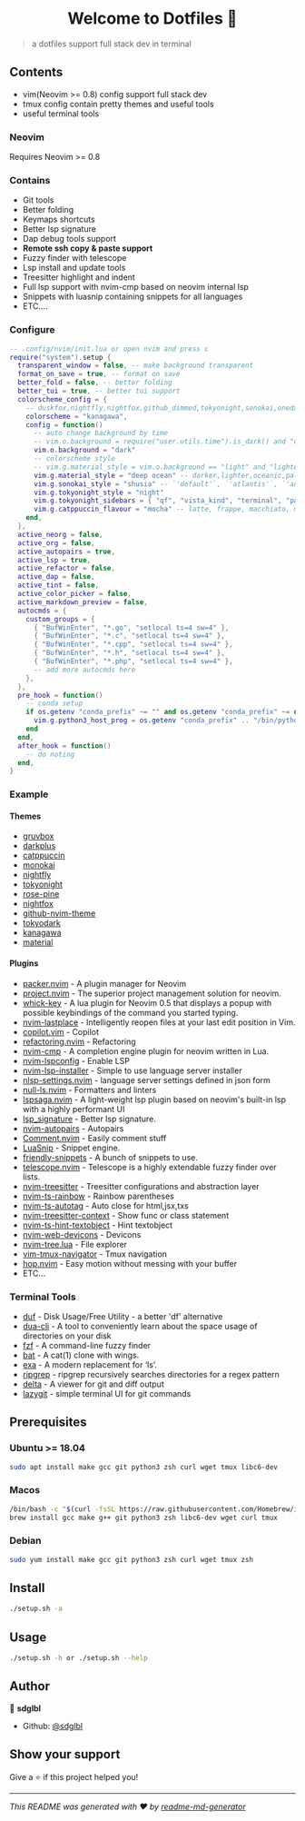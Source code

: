 <h1 align="center">Welcome to Dotfiles 👋</h1>
<p>
</p>

> a dotfiles support full stack dev in terminal

## Contents

- vim(Neovim >= 0.8) config support full stack dev
- tmux config contain pretty themes and useful tools
- useful terminal tools

### Neovim

Requires Neovim >= 0.8

### Contains

- Git tools
- Better folding
- Keymaps shortcuts
- Better lsp signature
- Dap debug tools support
- **Remote ssh copy & paste support**
- Fuzzy finder with telescope
- Lsp install and update tools
- Treesitter highlight and indent
- Full lsp support with nvim-cmp based on neovim internal lsp
- Snippets with luasnip containing snippets for all languages
- ETC....

### Configure

```lua
-- .config/nvim/init.lua or open nvim and press c
require("system").setup {
  transparent_window = false, -- make background transparent
  format_on_save = true, -- format on save
  better_fold = false, -- better folding
  better_tui = true, -- better tui support
  colorscheme_config = {
    -- duskfox,nightfly,nightfox,github_dimmed,tokyonight,sonokai,onedarkpro,monokai_soda,catppuccin,tokyodark,kanagawa,material
    colorscheme = "kanagawa",
    config = function()
      -- auto change background by time
      -- vim.o.background = require("user.utils.time").is_dark() and "dark" or "light"
      vim.o.background = "dark"
      -- colorscheme style
      -- vim.g.material_style = vim.o.background == "light" and "lighter" or "darker" -- darker,lighter,oceanic,palenight,deep ocean
      vim.g.material_style = "deep ocean" -- darker,lighter,oceanic,palenight,deep ocean
      vim.g.sonokai_style = "shusia" -- `'default'`, `'atlantis'`, `'andromeda'`, `'shusia'`, `'maia'`, `'espresso'`
      vim.g.tokyonight_style = "night"
      vim.g.tokyonight_sidebars = { "qf", "vista_kind", "terminal", "packer" }
      vim.g.catppuccin_flavour = "mocha" -- latte, frappe, macchiato, mocha
    end,
  },
  active_neorg = false,
  active_org = false,
  active_autopairs = true,
  active_lsp = true,
  active_refactor = false,
  active_dap = false,
  active_tint = false,
  active_color_picker = false,
  active_markdown_preview = false,
  autocmds = {
    custom_groups = {
      { "BufWinEnter", "*.go", "setlocal ts=4 sw=4" },
      { "BufWinEnter", "*.c", "setlocal ts=4 sw=4" },
      { "BufWinEnter", "*.cpp", "setlocal ts=4 sw=4" },
      { "BufWinEnter", "*.h", "setlocal ts=4 sw=4" },
      { "BufWinEnter", "*.php", "setlocal ts=4 sw=4" },
      -- add more autocmds here
    },
  },
  pre_hook = function()
    -- conda setup
    if os.getenv "conda_prefix" ~= "" and os.getenv "conda_prefix" ~= nil then
      vim.g.python3_host_prog = os.getenv "conda_prefix" .. "/bin/python"
    end
  end,
  after_hook = function()
    -- do noting
  end,
}

```

### Example

#### Themes

- [gruvbox](https://github.com/ellisonleao/gruvbox.nvim)
- [darkplus](https://github.com/martinsione/darkplus.nvim)
- [catppuccin](https://github.com/catppuccin/nvim)
- [monokai](https://github.com/tanvirtin/monokai.nvim)
- [nightfly](https://github.com/bluz71/vim-nightfly-guicolors)
- [tokyonight](https://github.com/folke/tokyonight.nvim)
- [rose-pine](https://github.com/rose-pine/neovim)
- [nightfox](https://github.com/EdenEast/nightfox.nvim)
- [github-nvim-theme](https://github.com/projekt0n/github-nvim-theme)
- [tokyodark](https://github.com/tiagovla/tokyodark.nvim)
- [kanagawa](https://github.com/rebelot/kanagawa.nvim)
- [material](https://github.com/marko-cerovac/material.nvim)

#### Plugins

- [packer.nvim](https://github.com/wbthomason/packer.nvim) - A plugin manager for Neovim
- [project.nvim](https://github.com/ahmedkhalf/project.nvim) - The superior project management solution for neovim.
- [whick-key](https://github.com/folke/which-key.nvim) - A lua plugin for Neovim 0.5 that displays a popup with possible keybindings of the command you started typing.
- [nvim-lastplace](https://github.com/ethanholz/nvim-lastplace) - Intelligently reopen files at your last edit position in Vim.
- [copilot.vim](https://github.com/github/copilot.vim) - Copilot
- [refactoring.nvim](https://github.com/ThePrimeagen/refactoring.nvim) - Refactoring
- [nvim-cmp](https://github.com/hrsh7th/nvim-cmp) - A completion engine plugin for neovim written in Lua.
- [nvim-lspconfig](https://github.com/neovim/nvim-lspconfig) - Enable LSP
- [nvim-lsp-installer](https://github.com/williamboman/nvim-lsp-installer) - Simple to use language server installer
- [nlsp-settings.nvim](http://github.com/tamago324/nlsp-settings.nvim) - language server settings defined in json form
- [null-ls.nvim](http://github.com/jose-elias-alvarez/null-ls.nvim) - Formatters and linters
- [lspsaga.nvim](https://github.com/tami5/lspsaga.nvim) - A light-weight lsp plugin based on neovim's built-in lsp with a highly performant UI
- [lsp_signature](https://github.com/ray-x/lsp_signature.nvim) - Better lsp signature.
- [nvim-autopairs](https://github.com/windwp/nvim-autopairs) - Autopairs
- [Comment.nvim](https://github.com/numToStr/Comment.nvim) - Easily comment stuff
- [LuaSnip](https://github.com/L3MON4D3/LuaSnip) - Snippet engine.
- [friendly-snippets](https://github.com/rafamadriz/friendly-snippets) - A bunch of snippets to use.
- [telescope.nvim](https://github.com/nvim-telescope/telescope.nvim) - Telescope is a highly extendable fuzzy finder over lists.
- [nvim-treesitter](https://github.com/nvim-treesitter/nvim-treesitter) - Treesitter configurations and abstraction layer
- [nvim-ts-rainbow](https://github.com/p00f/nvim-ts-rainbow) - Rainbow parentheses
- [nvim-ts-autotag](https://github.com/windwp/nvim-ts-autotag) - Auto close for html,jsx,txs
- [nvim-treesitter-context](https://github.com/romgrk/nvim-treesitter-context) - Show func or class statement
- [nvim-ts-hint-textobject](https://github.com/nvim-treesitter/nvim-treesitter-textobjects) - Hint textobject
- [nvim-web-devicons](https://github.com/kyazdani42/nvim-web-devicons) - Devicons
- [nvim-tree.lua](https://github.com/kyazdani42/nvim-tree.lua) - File explorer
- [vim-tmux-navigator](https://github.com/christoomey/vim-tmux-navigator) - Tmux navigation
- [hop.nvim](https://github.com/phaazon/hop.nvim) - Easy motion without messing with your buffer
- ETC...

### Terminal Tools

- [duf](https://github.com/muesli/duf) - Disk Usage/Free Utility - a better 'df' alternative
- [dua-cli](https://github.com/Byron/dua-cli) - A tool to conveniently learn about the space usage of directories on your disk
- [fzf](https://github.com/junegunn/fzf) - A command-line fuzzy finder
- [bat](https://www.google.com/search?client=firefox-b-d&q=bat+github) - A cat(1) clone with wings.
- [exa](https://github.com/ogham/exa) - A modern replacement for ‘ls’.
- [ripgrep](https://github.com/BurntSushi/ripgrep) - ripgrep recursively searches directories for a regex pattern
- [delta](https://github.com/dandavison/delta) - A viewer for git and diff output
- [lazygit](https://github.com/jesseduffield/lazygit) - simple terminal UI for git commands

## Prerequisites

### Ubuntu >= 18.04

```bash
sudo apt install make gcc git python3 zsh curl wget tmux libc6-dev
```

### Macos

```bash
/bin/bash -c "$(curl -fsSL https://raw.githubusercontent.com/Homebrew/install/HEAD/install.sh)"
brew install gcc make g++ git python3 zsh libc6-dev wget curl tmux
```

### Debian

```bash
sudo yum install make gcc git python3 zsh curl wget tmux zsh
```

## Install

```sh
./setup.sh -a
```

## Usage

```sh
./setup.sh -h or ./setup.sh --help
```

## Author

👤 **sdglbl**

- Github: [@sdglbl](https://github.com/sdglbl)

## Show your support

Give a ⭐️ if this project helped you!

---

_This README was generated with ❤️ by [readme-md-generator](https://github.com/kefranabg/readme-md-generator)_
